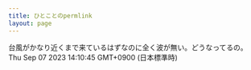 ```yaml
---
title: ひとことのpermlink
layout: page
---
```

<div class="box" dt="1694063445243">
  台風がかなり近くまで来ているはずなのに全く波が無い。どうなってるの。
  <div class="content is-small">Thu Sep 07 2023 14:10:45 GMT+0900 (日本標準時)</div>
</div>